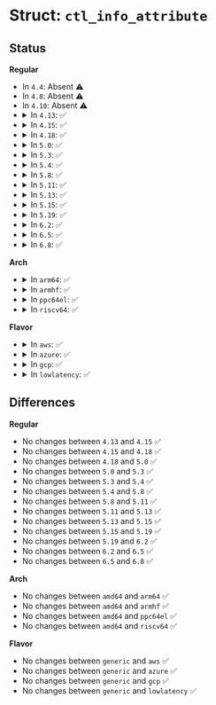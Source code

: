 # Struct: <code>ctl_info_attribute</code>

## Status
<b>Regular</b>
<ul>
<li>
In <code>4.4</code>: Absent ⚠️
</li>
<li>
In <code>4.8</code>: Absent ⚠️
</li>
<li>
In <code>4.10</code>: Absent ⚠️
</li>
<li>
<details>
<summary>In <code>4.13</code>: ✅</summary>

```c
struct ctl_info_attribute {
    struct attribute attr;
    ssize_t (*show)(struct edac_device_ctl_info *, char *);
    ssize_t (*store)(struct edac_device_ctl_info *, const char *, size_t);
};
```
</details>
</li>
<li>
<details>
<summary>In <code>4.15</code>: ✅</summary>

```c
struct ctl_info_attribute {
    struct attribute attr;
    ssize_t (*show)(struct edac_device_ctl_info *, char *);
    ssize_t (*store)(struct edac_device_ctl_info *, const char *, size_t);
};
```
</details>
</li>
<li>
<details>
<summary>In <code>4.18</code>: ✅</summary>

```c
struct ctl_info_attribute {
    struct attribute attr;
    ssize_t (*show)(struct edac_device_ctl_info *, char *);
    ssize_t (*store)(struct edac_device_ctl_info *, const char *, size_t);
};
```
</details>
</li>
<li>
<details>
<summary>In <code>5.0</code>: ✅</summary>

```c
struct ctl_info_attribute {
    struct attribute attr;
    ssize_t (*show)(struct edac_device_ctl_info *, char *);
    ssize_t (*store)(struct edac_device_ctl_info *, const char *, size_t);
};
```
</details>
</li>
<li>
<details>
<summary>In <code>5.3</code>: ✅</summary>

```c
struct ctl_info_attribute {
    struct attribute attr;
    ssize_t (*show)(struct edac_device_ctl_info *, char *);
    ssize_t (*store)(struct edac_device_ctl_info *, const char *, size_t);
};
```
</details>
</li>
<li>
<details>
<summary>In <code>5.4</code>: ✅</summary>

```c
struct ctl_info_attribute {
    struct attribute attr;
    ssize_t (*show)(struct edac_device_ctl_info *, char *);
    ssize_t (*store)(struct edac_device_ctl_info *, const char *, size_t);
};
```
</details>
</li>
<li>
<details>
<summary>In <code>5.8</code>: ✅</summary>

```c
struct ctl_info_attribute {
    struct attribute attr;
    ssize_t (*show)(struct edac_device_ctl_info *, char *);
    ssize_t (*store)(struct edac_device_ctl_info *, const char *, size_t);
};
```
</details>
</li>
<li>
<details>
<summary>In <code>5.11</code>: ✅</summary>

```c
struct ctl_info_attribute {
    struct attribute attr;
    ssize_t (*show)(struct edac_device_ctl_info *, char *);
    ssize_t (*store)(struct edac_device_ctl_info *, const char *, size_t);
};
```
</details>
</li>
<li>
<details>
<summary>In <code>5.13</code>: ✅</summary>

```c
struct ctl_info_attribute {
    struct attribute attr;
    ssize_t (*show)(struct edac_device_ctl_info *, char *);
    ssize_t (*store)(struct edac_device_ctl_info *, const char *, size_t);
};
```
</details>
</li>
<li>
<details>
<summary>In <code>5.15</code>: ✅</summary>

```c
struct ctl_info_attribute {
    struct attribute attr;
    ssize_t (*show)(struct edac_device_ctl_info *, char *);
    ssize_t (*store)(struct edac_device_ctl_info *, const char *, size_t);
};
```
</details>
</li>
<li>
<details>
<summary>In <code>5.19</code>: ✅</summary>

```c
struct ctl_info_attribute {
    struct attribute attr;
    ssize_t (*show)(struct edac_device_ctl_info *, char *);
    ssize_t (*store)(struct edac_device_ctl_info *, const char *, size_t);
};
```
</details>
</li>
<li>
<details>
<summary>In <code>6.2</code>: ✅</summary>

```c
struct ctl_info_attribute {
    struct attribute attr;
    ssize_t (*show)(struct edac_device_ctl_info *, char *);
    ssize_t (*store)(struct edac_device_ctl_info *, const char *, size_t);
};
```
</details>
</li>
<li>
<details>
<summary>In <code>6.5</code>: ✅</summary>

```c
struct ctl_info_attribute {
    struct attribute attr;
    ssize_t (*show)(struct edac_device_ctl_info *, char *);
    ssize_t (*store)(struct edac_device_ctl_info *, const char *, size_t);
};
```
</details>
</li>
<li>
<details>
<summary>In <code>6.8</code>: ✅</summary>

```c
struct ctl_info_attribute {
    struct attribute attr;
    ssize_t (*show)(struct edac_device_ctl_info *, char *);
    ssize_t (*store)(struct edac_device_ctl_info *, const char *, size_t);
};
```
</details>
</li>
</ul>
<b>Arch</b>
<ul>
<li>
<details>
<summary>In <code>arm64</code>: ✅</summary>

```c
struct ctl_info_attribute {
    struct attribute attr;
    ssize_t (*show)(struct edac_device_ctl_info *, char *);
    ssize_t (*store)(struct edac_device_ctl_info *, const char *, size_t);
};
```
</details>
</li>
<li>
<details>
<summary>In <code>armhf</code>: ✅</summary>

```c
struct ctl_info_attribute {
    struct attribute attr;
    ssize_t (*show)(struct edac_device_ctl_info *, char *);
    ssize_t (*store)(struct edac_device_ctl_info *, const char *, size_t);
};
```
</details>
</li>
<li>
<details>
<summary>In <code>ppc64el</code>: ✅</summary>

```c
struct ctl_info_attribute {
    struct attribute attr;
    ssize_t (*show)(struct edac_device_ctl_info *, char *);
    ssize_t (*store)(struct edac_device_ctl_info *, const char *, size_t);
};
```
</details>
</li>
<li>
<details>
<summary>In <code>riscv64</code>: ✅</summary>

```c
struct ctl_info_attribute {
    struct attribute attr;
    ssize_t (*show)(struct edac_device_ctl_info *, char *);
    ssize_t (*store)(struct edac_device_ctl_info *, const char *, size_t);
};
```
</details>
</li>
</ul>
<b>Flavor</b>
<ul>
<li>
<details>
<summary>In <code>aws</code>: ✅</summary>

```c
struct ctl_info_attribute {
    struct attribute attr;
    ssize_t (*show)(struct edac_device_ctl_info *, char *);
    ssize_t (*store)(struct edac_device_ctl_info *, const char *, size_t);
};
```
</details>
</li>
<li>
<details>
<summary>In <code>azure</code>: ✅</summary>

```c
struct ctl_info_attribute {
    struct attribute attr;
    ssize_t (*show)(struct edac_device_ctl_info *, char *);
    ssize_t (*store)(struct edac_device_ctl_info *, const char *, size_t);
};
```
</details>
</li>
<li>
<details>
<summary>In <code>gcp</code>: ✅</summary>

```c
struct ctl_info_attribute {
    struct attribute attr;
    ssize_t (*show)(struct edac_device_ctl_info *, char *);
    ssize_t (*store)(struct edac_device_ctl_info *, const char *, size_t);
};
```
</details>
</li>
<li>
<details>
<summary>In <code>lowlatency</code>: ✅</summary>

```c
struct ctl_info_attribute {
    struct attribute attr;
    ssize_t (*show)(struct edac_device_ctl_info *, char *);
    ssize_t (*store)(struct edac_device_ctl_info *, const char *, size_t);
};
```
</details>
</li>
</ul>

## Differences
<b>Regular</b>
<ul>
<li>
No changes between <code>4.13</code> and <code>4.15</code> ✅
</li>
<li>
No changes between <code>4.15</code> and <code>4.18</code> ✅
</li>
<li>
No changes between <code>4.18</code> and <code>5.0</code> ✅
</li>
<li>
No changes between <code>5.0</code> and <code>5.3</code> ✅
</li>
<li>
No changes between <code>5.3</code> and <code>5.4</code> ✅
</li>
<li>
No changes between <code>5.4</code> and <code>5.8</code> ✅
</li>
<li>
No changes between <code>5.8</code> and <code>5.11</code> ✅
</li>
<li>
No changes between <code>5.11</code> and <code>5.13</code> ✅
</li>
<li>
No changes between <code>5.13</code> and <code>5.15</code> ✅
</li>
<li>
No changes between <code>5.15</code> and <code>5.19</code> ✅
</li>
<li>
No changes between <code>5.19</code> and <code>6.2</code> ✅
</li>
<li>
No changes between <code>6.2</code> and <code>6.5</code> ✅
</li>
<li>
No changes between <code>6.5</code> and <code>6.8</code> ✅
</li>
</ul>
<b>Arch</b>
<ul>
<li>
No changes between <code>amd64</code> and <code>arm64</code> ✅
</li>
<li>
No changes between <code>amd64</code> and <code>armhf</code> ✅
</li>
<li>
No changes between <code>amd64</code> and <code>ppc64el</code> ✅
</li>
<li>
No changes between <code>amd64</code> and <code>riscv64</code> ✅
</li>
</ul>
<b>Flavor</b>
<ul>
<li>
No changes between <code>generic</code> and <code>aws</code> ✅
</li>
<li>
No changes between <code>generic</code> and <code>azure</code> ✅
</li>
<li>
No changes between <code>generic</code> and <code>gcp</code> ✅
</li>
<li>
No changes between <code>generic</code> and <code>lowlatency</code> ✅
</li>
</ul>
